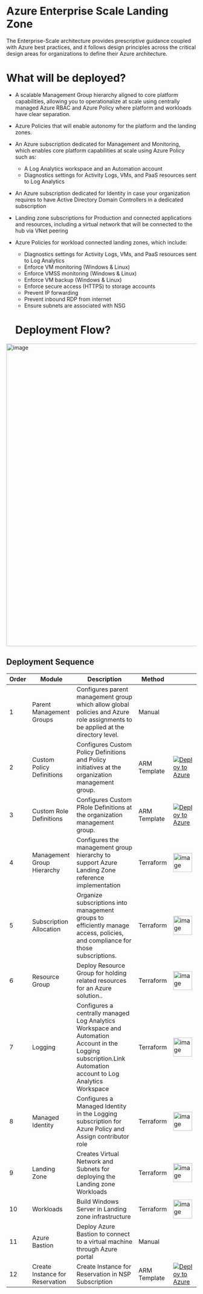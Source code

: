 # Azure Enterprise Scale Landing Zone

The Enterprise-Scale architecture provides prescriptive guidance coupled with Azure best practices, and it follows design principles across the critical design areas for organizations to define their Azure architecture.

# What will be deployed?

- A scalable Management Group hierarchy aligned to core platform capabilities, allowing you to operationalize at scale using centrally managed Azure RBAC and Azure Policy where platform and workloads have clear separation.
- Azure Policies that will enable autonomy for the platform and the landing zones.
- An Azure subscription dedicated for Management and Monitoring, which enables core platform capabilities at scale using Azure Policy such as:
   - A Log Analytics workspace and an Automation account
   - Diagnostics settings for Activity Logs, VMs, and PaaS resources sent to Log Analytics
- An Azure subscription dedicated for Identity in case your organization requires to have Active Directory Domain Controllers in a dedicated subscription
- Landing zone subscriptions for Production and  connected applications and resources, including a virtual network that will be connected to the hub via VNet peering
- Azure Policies for workload connected landing zones, which include:
   - Diagnostics settings for Activity Logs, VMs, and PaaS resources sent to Log Analytics
   - Enforce VM monitoring (Windows & Linux)
   - Enforce VMSS monitoring (Windows & Linux)
   - Enforce VM backup (Windows & Linux)
   - Enforce secure access (HTTPS) to storage accounts
   - Prevent IP forwarding
   - Prevent inbound RDP from internet
   - Ensure subnets are associated with NSG
   
   # Deployment Flow?

<img width="800" alt="image" src="https://user-images.githubusercontent.com/22677711/232288516-7ad12eec-942d-4a87-bd81-193fe64acd9d.png">


## Deployment Sequence


| Order  |  Module | Description  | Method |  |
| ------------ | ------------ | ------------ |------------ |------------ |
|1   | Parent  Management Groups  | Configures parent management group which allow global policies and Azure role assignments to be applied at the directory level.  |Manual |
|2   | Custom Policy Definitions   | Configures Custom Policy Definitions and Policy initiatives at the organization management group. |ARM Template | [![Deploy to Azure](https://aka.ms/deploytoazurebutton)](https://portal.azure.com/#create/Microsoft.Template/uri/https%3A%2F%2Fraw.githubusercontent.com%2Fsreekumarpg%2FAzureELZ%2Fmain%2FARM%2Fpolicies.json)|
|3   | Custom Role Definitions   | Configures Custom PRole Definitions at the organization management group. |ARM Template|[![Deploy to Azure](https://aka.ms/deploytoazurebutton)](https://portal.azure.com/#create/Microsoft.Template/uri/https%3A%2F%2Fraw.githubusercontent.com%2Fsreekumarpg%2FAzureELZ%2Fmain%2FARM%2FcustomRoleDefinitions.json)|
|4   | Management Group Hierarchy  | Configures the management group hierarchy to support Azure Landing Zone reference implementation  |Terraform |<img width="50" alt="image" src="https://raw.githubusercontent.com/sreekumarpg/AzureELZ/main/ARM/Terraform.jpg"/>|
|5   | Subscription Allocation  | Organize subscriptions into management groups to efficiently manage access, policies, and compliance for those subscriptions. |Terraform |<img width="50" alt="image" src="https://raw.githubusercontent.com/sreekumarpg/AzureELZ/main/ARM/Terraform.jpg"/>|
|6   | Resource Group | Deploy Resource Group for holding related resources for an Azure solution.. |Terraform |<img width="50" alt="image" src="https://raw.githubusercontent.com/sreekumarpg/AzureELZ/main/ARM/Terraform.jpg"/>|
|7   |  Logging | Configures a centrally managed Log Analytics Workspace and Automation Account in the Logging subscription.Link Automation account to Log Analytics Workspace  |Terraform|<img width="50" alt="image" src="https://raw.githubusercontent.com/sreekumarpg/AzureELZ/main/ARM/Terraform.jpg"/>|
|8   |  Managed Identity | Configures a Managed Identity in the Logging subscription for Azure Policy and Assign contributor role |Terraform|<img width="50" alt="image" src="https://raw.githubusercontent.com/sreekumarpg/AzureELZ/main/ARM/Terraform.jpg"/>|
|9   | Landing Zone  |Creates Virtual Network and Subnets for deploying the Landing zone Workloads  |Terraform |<img width="50" alt="image" src="https://raw.githubusercontent.com/sreekumarpg/AzureELZ/main/ARM/Terraform.jpg"/>|
|10  | Workloads  |Build Windows Server in Landing zone infrastructure  |Terraform |<img width="50" alt="image" src="https://raw.githubusercontent.com/sreekumarpg/AzureELZ/main/ARM/Terraform.jpg"/>|
|11  | Azure Bastion  |Deploy Azure Bastion to connect to a virtual machine through Azure portal  |Manual |
|12  | Create Instance for Reservation  | Create Instance for Reservation in NSP Subscription |ARM Template|[![Deploy to Azure](https://aka.ms/deploytoazurebutton)](https://portal.azure.com/#create/Microsoft.Template/uri/https%3A%2F%2Fraw.githubusercontent.com%2Fdvpsraj%2FAzureELZ%2Fmain%2FARM%2Fnsp.json)|
